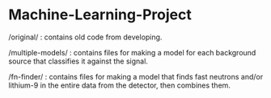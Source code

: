 # Machine-Learning-Project
/original/ : contains old code from developing.

/multiple-models/ : contains files for making a model for each background source that classifies it against the signal.

/fn-finder/ : contains files for making a model that finds fast neutrons and/or lithium-9 in the entire data from the detector, then combines them. 
